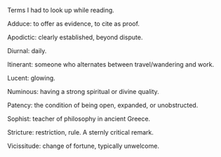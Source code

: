 Terms I had to look up while reading.

Adduce: to offer as evidence, to cite as proof.

Apodictic: clearly established, beyond dispute.

Diurnal: daily.

Itinerant: someone who alternates between travel/wandering and work.

Lucent: glowing.

Numinous: having a strong spiritual or divine quality.

Patency: the condition of being open, expanded, or unobstructed.

Sophist: teacher of philosophy in ancient Greece.

Stricture: restriction, rule. A sternly critical remark.

Vicissitude: change of fortune, typically unwelcome.
